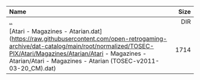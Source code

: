 |Name|Size|
|:---|---:|
|[..](../index.html)|DIR|
|[Atari - Magazines - Atarian.dat](https://raw.githubusercontent.com/open-retrogaming-archive/dat-catalog/main/root/normalized/TOSEC-PIX/Atari/Magazines/Atarian/Atari - Magazines - Atarian/Atari - Magazines - Atarian (TOSEC-v2011-03-20_CM).dat)|1714|
